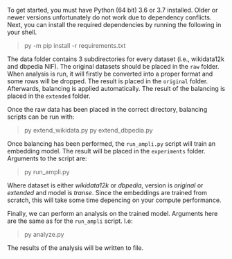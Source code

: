 To get started, you must have Python (64 bit) 3.6 or 3.7 installed. Older or newer versions unfortunately do not work due to dependency conflicts. Next, you can install the required dependencies by running the following in your shell.

> py -m pip install -r requirements.txt

The data folder contains 3 subdirectories for every dataset (i.e., wikidata12k and dbpedia NIF). The original datasets should be placed in the `raw` folder. When analysis is run, it will firstly be converted into a proper format and some rows will be dropped. The result is placed in the `original` folder. Afterwards, balancing is applied automatically. The result of the balancing is placed in the `extended` folder.

Once the raw data has been placed in the correct directory, balancing scripts can be run with: 

> py extend_wikidata.py
> py extend_dbpedia.py

Once balancing has been performed, the `run_ampli.py` script will train an embedding model. The result will be placed in the `experiments` folder. Arguments to the script are:

> py run_ampli.py <dataset> <version> <model>

Where dataset is either *wikidata12k* or *dbpedia*, version is *original* or *extended* and model is *transe*. Since the embeddings are trained from scratch, this will take some time depencing on your compute performance. 

Finally, we can perform an analysis on the trained model. Arguments here are the same as for the `run_ampli` script. I.e:

> py analyze.py <dataset> <version> <model>

The results of the analysis will be written to file.